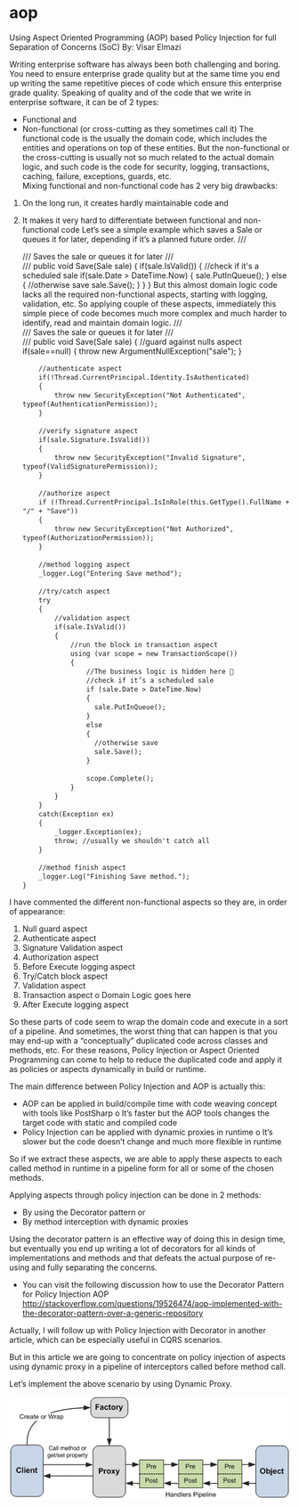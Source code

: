 # aop

Using Aspect Oriented Programming (AOP) based Policy Injection for full Separation of Concerns (SoC)
By: Visar Elmazi

Writing enterprise software has always been both challenging and boring.  You need to ensure enterprise grade quality but at the same time you end up writing the same repetitive pieces of code which ensure this enterprise grade quality.
Speaking of quality and of the code that we write in enterprise software, it can be of 2 types:
-	Functional and
-	Non-functional (or cross-cutting as they sometimes call it)
The functional code is the usually the domain code, which includes the entities and operations on top of these entities. But the non-functional or the cross-cutting is usually not so much related to the actual domain logic, and such code is the code for security, logging, transactions, caching, failure, exceptions,  guards, etc.  
Mixing functional and non-functional code has 2 very big drawbacks:
1.	On the long run, it creates hardly maintainable code and
2.	It makes it very hard to differentiate between functional and non-functional code
Let’s see a simple example which saves a Sale or queues it for later, depending if it’s a planned future order.
        /// <summary>
        /// Saves the sale or queues it for later
        /// </summary>
        /// <param name="sale"></param>
        public void Save(Sale sale)
        {
            if(sale.IsValid())
            {
                //check if it's a scheduled sale
                if(sale.Date > DateTime.Now)
                {
                    sale.PutInQueue();
                }
                else
                {
                    //otherwise save
                    sale.Save();
                }
            }
        }
But this almost domain logic code lacks all the required non-functional aspects, starting with logging, validation, etc. So applying couple of these aspects, immediately this simple piece of code becomes much more complex and much harder to identify, read and maintain domain logic.
/// <summary>
        /// Saves the sale or queues it for later
        /// </summary>
        /// <param name="sale"></param>
        public void Save(Sale sale)
        {
            //guard against nulls aspect
            if(sale==null)
            {
                throw new ArgumentNullException("sale");
            }

            //authenticate aspect
            if(!Thread.CurrentPrincipal.Identity.IsAuthenticated)
            {
                throw new SecurityException("Not Authenticated", typeof(AuthenticationPermission));
            }

            //verify signature aspect
            if(sale.Signature.IsValid())
            {
                throw new SecurityException("Invalid Signature", typeof(ValidSignaturePermission));
            }

            //authorize aspect
            if (!Thread.CurrentPrincipal.IsInRole(this.GetType().FullName + "/" + "Save"))
            {
                throw new SecurityException("Not Authorized", typeof(AuthorizationPermission));
            }

            //method logging aspect
            _logger.Log("Entering Save method");

            //try/catch aspect 
            try
            {
                //validation aspect
                if(sale.IsValid())
                {
                    //run the block in transaction aspect
                    using (var scope = new TransactionScope())
                    {
                        //The business logic is hidden here 
                        //check if it’s a scheduled sale
                        if (sale.Date > DateTime.Now)
                        {
                          sale.PutInQueue();
                        }
                        else
                        {
                          //otherwise save
                          sale.Save();
                        }

                        scope.Complete();
                    }
                }
            }
            catch(Exception ex)
            {
                _logger.Exception(ex);
                throw; //usually we shouldn't catch all
            }

            //method finish aspect
            _logger.Log("Finishing Save method.");
        }

I have commented the different non-functional aspects so they are, in order of appearance:
1.	Null guard aspect
2.	Authenticate aspect
3.	Signature Validation aspect
4.	Authorization aspect
5.	Before Execute logging aspect
6.	Try/Catch block aspect
7.	Validation aspect
8.	Transaction aspect
o	Domain Logic goes here
9.	After Execute logging aspect

So these parts of code seem to wrap the domain code and execute in a sort of a pipeline. 
And sometimes, the worst thing that can happen is that you may end-up with a “conceptually” duplicated code across classes and methods, etc. 
For these reasons, Policy Injection or Aspect Oriented Programming can come to help to reduce the duplicated code and apply it as policies or aspects dynamically in build or runtime. 
 
 The main difference between Policy Injection and AOP is actually this:
-	AOP can be applied in build/compile time with code weaving concept with tools like PostSharp
o	It’s faster but the AOP tools changes the target code with static and compiled code
-	Policy Injection can be applied with dynamic proxies  in runtime
o	It’s slower but the code doesn’t change and much more flexible in runtime

So if we extract these aspects, we are able to apply these aspects to each called method in runtime in a pipeline form for all or some of the chosen methods. 

Applying aspects through policy injection can be done in 2 methods:
-	By using the Decorator pattern or
-	By method interception with dynamic proxies

Using the decorator pattern is an effective way of doing this in design time, but eventually you end up writing a lot of decorators for all kinds of implementations and methods and that defeats the actual purpose of re-using and fully separating the concerns.
* You can visit the following discussion how to use the Decorator Pattern for Policy Injection AOP 
http://stackoverflow.com/questions/19526474/aop-implemented-with-the-decorator-pattern-over-a-generic-repository

Actually, I will follow up with Policy Injection with Decorator in another article, which can be especially useful in CQRS scenarios.

But in this article we are going to concentrate on policy injection of aspects using dynamic proxy in a pipeline of interceptors called before method call.

Let’s implement the above scenario by using Dynamic Proxy.

![alt tag](aop.png)